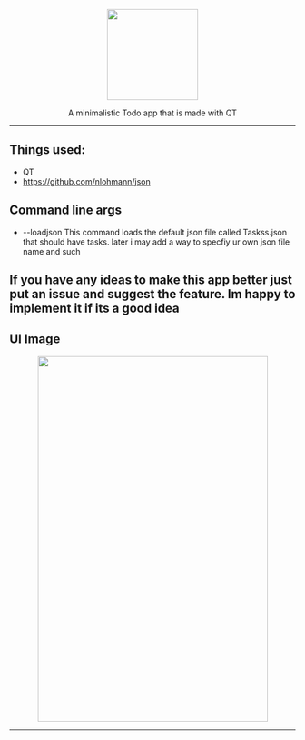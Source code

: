 <p align="center">
  <img width="160" height="160" src="https://raw.githubusercontent.com/danieljo12/MinimalisticTodo/master/toodolo.png">
</p>
<p align="center">
  A minimalistic Todo app that is made with QT
</p>

------

## Things used:
  * QT
  * https://github.com/nlohmann/json

## Command line args
* --loadjson  This command loads the default json file called Taskss.json that should have tasks. later i may add a way to specfiy ur own json file name and such

## If you have any ideas to make this app better just put an issue and suggest the feature. Im happy to implement it if its a good idea
## UI Image

<p align="center">
  <img width="405" height="643" src="https://raw.githubusercontent.com/danieljo12/MinimalisticTodo/master/appui.PNG">
</p>


------

